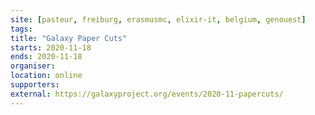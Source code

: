 ```yaml
---
site: [pasteur, freiburg, erasmusmc, elixir-it, belgium, genouest]
tags:
title: "Galaxy Paper Cuts"
starts: 2020-11-18
ends: 2020-11-18
organiser:
location: online
supporters:
external: https://galaxyproject.org/events/2020-11-papercuts/
---
```

